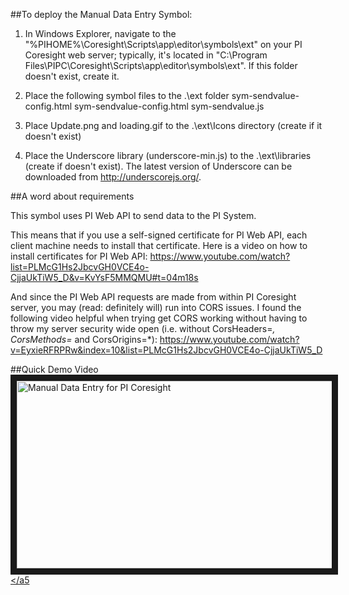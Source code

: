 ##To deploy the Manual Data Entry Symbol: 

1. In Windows Explorer, navigate to the "%PIHOME%\Coresight\Scripts\app\editor\symbols\ext" on your PI Coresight web server; typically, it's located in "C:\Program Files\PIPC\Coresight\Scripts\app\editor\symbols\ext".
If this folder doesn't exist, create it.

2. Place the following symbol files to the .\ext folder
	sym-sendvalue-config.html
	sym-sendvalue-config.html
	sym-sendvalue.js

3. Place Update.png and loading.gif to the .\ext\Icons directory (create if it doesn't exist)
4. Place the Underscore library (underscore-min.js) to the .\ext\libraries (create if doesn't exist). The latest version of Underscore can be downloaded from http://underscorejs.org/.

##A word about requirements

This symbol uses PI Web API to send data to the PI System.

This means that if you use a self-signed certificate for PI Web API, each client machine needs to install that certificate. 
Here is a video on how to install certificates for PI Web API: https://www.youtube.com/watch?list=PLMcG1Hs2JbcvGH0VCE4o-CjjaUkTiW5_D&v=KvYsF5MMQMU#t=04m18s

And since the PI Web API requests are made from within PI Coresight server, you may (read: definitely will) run into CORS issues.
I found the following video helpful when trying get CORS working without having to throw my server security wide open
 (i.e. without CorsHeaders=*, CorsMethods=* and CorsOrigins=*): https://www.youtube.com/watch?v=EyxieRFRPRw&index=10&list=PLMcG1Hs2JbcvGH0VCE4o-CjjaUkTiW5_D

##Quick Demo Video
<a href="http://www.youtube.com/watch?feature=player_embedded&v=CUklG6o9yHc
" target="_blank"><img src="http://img.youtube.com/vi/CUklG6o9yHc/0.jpg" 
alt="Manual Data Entry for PI Coresight" width="600" height="300" border="10" /></a5
